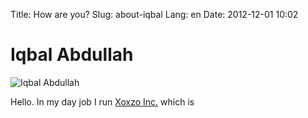 Title: How are you?
Slug: about-iqbal
Lang: en
Date: 2012-12-01 10:02

# Iqbal Abdullah

![Iqbal Abdullah]({filename}/images/iqbal-aug-2016-mugshot.png)

Hello. In my day job I run [Xoxzo Inc.](https://info.xoxzo.com/) which is 
